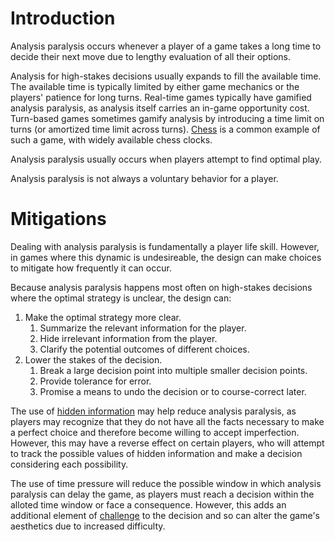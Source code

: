 # Introduction
Analysis paralysis occurs whenever a player of a game takes a long time to decide their next move
due to lengthy evaluation of all their options.

Analysis for high-stakes decisions usually expands to fill the available time. The available time is
typically limited by either game mechanics or the players' patience for long turns. Real-time games
typically have gamified analysis paralysis, as analysis itself carries an in-game opportunity cost.
Turn-based games sometimes gamify analysis by introducing a time limit on turns (or amortized time
limit across turns). [Chess](/games/tabletop/examples/chess) is a common example of such a game,
with widely available chess clocks.

Analysis paralysis usually occurs when players attempt to find optimal play.

Analysis paralysis is not always a voluntary behavior for a player.

# Mitigations
Dealing with analysis paralysis is fundamentally a player life skill. However, in games where this
dynamic is undesireable, the design can make choices to mitigate how frequently it can occur.

Because analysis paralysis happens most often on high-stakes decisions where the optimal strategy is
unclear, the design can:
1. Make the optimal strategy more clear.
	1. Summarize the relevant information for the player.
	2. Hide irrelevant information from the player.
	3. Clarify the potential outcomes of different choices.
2. Lower the stakes of the decision.
	1. Break a large decision point into multiple smaller decision points.
	2. Provide tolerance for error.
	3. Promise a means to undo the decision or to course-correct later.

The use of [hidden information](/games/information) may help reduce analysis paralysis, as players
may recognize that they do not have all the facts necessary to make a perfect choice and therefore
become willing to accept imperfection. However, this may have a reverse effect on certain players,
who will attempt to track the possible values of hidden information and make a decision considering
each possibility.

The use of time pressure will reduce the possible window in which analysis paralysis can delay the
game, as players must reach a decision within the alloted time window or face a consequence.
However, this adds an additional element of [challenge](/games/aesthetics/challenge) to the decision
and so can alter the game's aesthetics due to increased difficulty.
